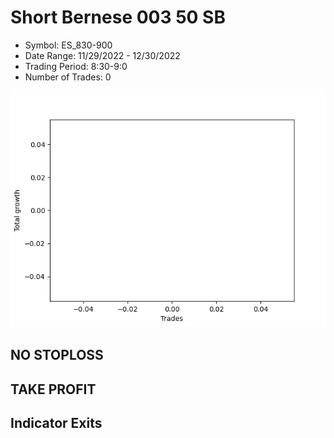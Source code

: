 # Short Bernese 003 50 SB 
- Symbol: ES_830-900
- Date Range: 11/29/2022 - 12/30/2022
- Trading Period: 8:30-9:0
- Number of Trades: 0

![Plot](ShortBernese00350SBES_830-900.png)
## NO STOPLOSS














## TAKE PROFIT











## Indicator Exits

